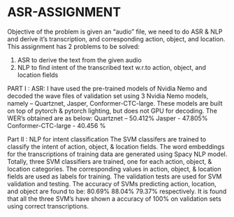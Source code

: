 # ASR-ASSIGNMENT
Objective of the problem is given an “audio” file, we need to do ASR & NLP and derive it’s transcription, and
corresponding action, object, and location.
This assignment has 2 problems to be solved:
1. ASR to derive the text from the given audio
2. NLP to find intent of the transcribed text w.r.to action, object, and location fields

PART I : ASR:
I have used the pre-trained models of Nvidia Nemo and decoded the wave files of validation set using 3 Nvidia
Nemo models, namely – Quartznet, Jasper, Conformer-CTC-large. These models are built on top of pytorch &
pytorch lighting, but does not GPU for decoding.
The WER’s obtained are as below:
Quartznet – 50.412%
Jasper - 47.805%
Conformer-CTC-large - 40.456 %


Part II : NLP for intent classification
The SVM classifers are trained to classify the intent of action, object, & location fields. The word
embeddings for the transcriptions of training data are generated using Spacy NLP model. Totally,
three SVM classifiers are trained, one for each action, object, & location categories. The
corresponding values in action, object, & location fields are used as labels for training. The
validation tests are used for SVM validation and testing. The accuracy of SVMs predicting action,
location, and object are found to be: 80.69% 88.04% 79.37% respectively.
It is found that all the three SVM’s have shown a accuracy of 100% on validation sets using correct
transcriptions.
